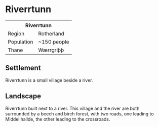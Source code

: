 # Riverrtunn

<table><tbody>
	<tr> <th colspan=2>Riverrtunn</th> </tr>
	<tr> <td>Region</td> <td>Rotherland</td> </tr>
	<tr> <td>Population</td> <td>~150 people</td> </tr>
	<tr> <td>Thane</td> <td>Wærrgriþþ</td> </tr>
</tbody></table>

## Settlement
Riverrtunn is a small village beside a river.

## Landscape
Riverrtunn built next to a river. This village and the river are both surrounded by a beech and birch forest, with two roads, one leading to Middellhallde, the other leading to the crossroads.
